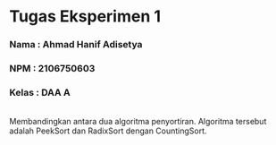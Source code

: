# Tugas Eksperimen 1
### Nama : Ahmad Hanif Adisetya
### NPM : 2106750603
### Kelas : DAA A
<br>
Membandingkan antara dua algoritma penyortiran. Algoritma tersebut
adalah PeekSort dan RadixSort dengan CountingSort. 